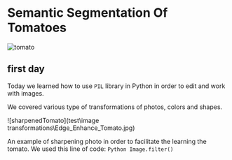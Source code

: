 # Semantic Segmentation Of Tomatoes

![tomato][Tomato]

## first day
Today we learned how to use `PIL` library in Python in order to edit and work with images.

We covered various type of transformations of photos, colors and shapes.

![sharpenedTomato](test\image transformations\Edge_Enhance_Tomato.jpg)


An example of sharpening photo in order to facilitate the learning the tomato. We used this line of code: ```Python Image.filter()```



[Tomato]: https://dictionary.cambridge.org/images/thumb/tomato_noun_001_17860.jpg?version=4.0.30

